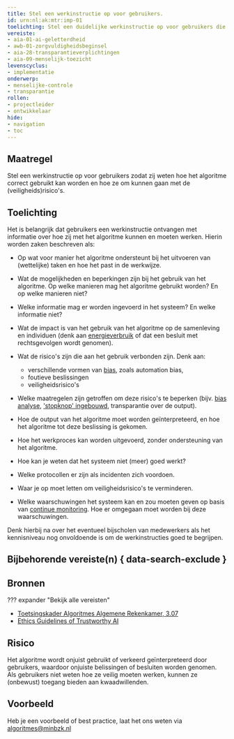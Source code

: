 ```yaml
---
title: Stel een werkinstructie op voor gebruikers.
id: urn:nl:ak:mtr:imp-01
toelichting: Stel een duidelijke werkinstructie op voor gebruikers die het algoritme gaan toepassen. 
vereiste:
- aia-01-ai-geletterdheid
- awb-01-zorgvuldigheidsbeginsel
- aia-28-transparantieverplichtingen
- aia-09-menselijk-toezicht
levenscyclus: 
- implementatie
onderwerp: 
- menselijke-controle
- transparantie
rollen:
- projectleider
- ontwikkelaar
hide:
- navigation
- toc
---
```


<!-- Let op! onderstaande regel met 'tags' niet weghalen! Deze maakt automatisch de knopjes op basis van de metadata  -->
<!-- tags -->

## Maatregel
Stel een werkinstructie op voor gebruikers zodat zij weten hoe het algoritme correct gebruikt kan worden en hoe ze om kunnen gaan met de (veiligheids)risico's. 

## Toelichting
Het is belangrijk dat gebruikers een werkinstructie ontvangen met informatie over hoe zij met het algoritme kunnen en moeten werken. Hierin worden zaken beschreven als:

- Op wat voor manier het algoritme ondersteunt bij het uitvoeren van (wettelijke) taken en hoe het past in de werkwijze. 
- Wat de mogelijkheden en beperkingen zijn bij het gebruik van het algoritme. Op welke manieren mag het algoritme gebruikt worden? En op welke manieren niet?
- Welke informatie mag er worden ingevoerd in het systeem? En welke informatie niet?
- Wat de impact is van het gebruik van het algoritme op de samenleving en individuen (denk aan [energieverbruik](7-mon-06-meten-milieu-impact.md) of dat een besluit met rechtsgevolgen wordt genomen).
- Wat de risico's zijn die aan het gebruik verbonden zijn. Denk aan:

    - verschillende vormen van [bias](../../onderwerpen/bias-en-non-discriminatie.md), zoals automation bias, 
    - foutieve beslissingen
    - veiligheidsrisico's

- Welke maatregelen zijn getroffen om deze risico's te beperken (bijv. [bias analyse](5-ver-03-biasanalyse.md), ['stopknop' ingebouwd](4-owk-02-stopzetten-gebruik.md), transparantie over de output).
- Hoe de output van het algoritme moet worden geïnterpreteerd, en hoe het algoritme tot deze beslissing is gekomen. 
- Hoe het werkproces kan worden uitgevoerd, zonder ondersteuning van het algoritme.
- Hoe kan je weten dat het systeem niet (meer) goed werkt? 
- Welke protocollen er zijn als incidenten zich voordoen.
- Waar je op moet letten om veiligheidsrisico's te verminderen. 
- Welke waarschuwingen het systeem kan en zou moeten geven op basis van [continue monitoring](7-mon-07-plan-continue-monitoring.md). Hoe er omgegaan moet worden bij deze waarschuwingen. 
	
Denk hierbij na over het eventueel bijscholen van medewerkers als het kennisniveau nog onvoldoende is om de werkinstructies goed te begrijpen. 

## Bijbehorende vereiste(n) { data-search-exclude }
<!-- Let op! onderstaande regel met 'list_vereisten_on_maatregelen_page' niet weghalen! Deze maakt automatisch een lijst van bijbehorende verseisten op basis van de metadata  -->
<!-- list_vereisten_on_maatregelen_page -->

## Bronnen 
??? expander "Bekijk alle vereisten"
	<!-- Vul hier de relevante bronnen in voor deze maatregel -->

- [Toetsingskader Algoritmes Algemene Rekenkamer, 3.07](https://www.rekenkamer.nl/onderwerpen/algoritmes/documenten/publicaties/2024/05/15/het-toetsingskader-aan-de-slag)
- [Ethics Guidelines of Trustworthy AI](https://op.europa.eu/en/publication-detail/-/publication/d3988569-0434-11ea-8c1f-01aa75ed71a1)

## Risico 
<!-- vul hier het specifieke risico in dat kan worden gemitigeerd met behulp van deze maatregel -->

Het algoritme wordt onjuist gebruikt of verkeerd geïnterpreteerd door gebruikers, waardoor onjuiste belissingen of besluiten worden genomen. Als gebruikers niet weten hoe ze veilig moeten werken, kunnen ze (onbewust) toegang bieden aan kwaadwillenden. 

## Voorbeeld
<!-- Voeg hier een voorbeeld toe, door er bijvoorbeeld naar te verwijzen -->

Heb je een voorbeeld of best practice, laat het ons weten via [algoritmes@minbzk.nl](mailto:algoritmes@minbzk.nl)

